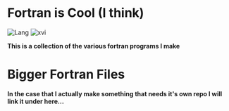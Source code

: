 # Fortran is Cool (I think)

![Lang](https://img.shields.io/badge/Lang-Fortran-purple)
![xvi](https://img.shields.io/badge/By-XVI_Raakka-purple)

**This is a collection of the various fortran programs I make**

# Bigger Fortran Files
**In the case that I actually make something that needs it's own repo I will link it under here...**
